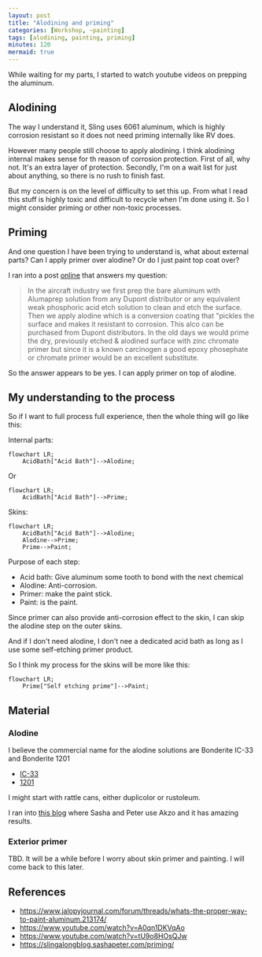 ```yaml
---
layout: post
title: "Alodining and priming"
categories: [Workshop, ~painting]
tags: [alodining, painting, priming]
minutes: 120
mermaid: true
---
```


While waiting for my parts, I started to watch youtube videos on prepping the aluminum.

## Alodining

The way I understand it, Sling uses 6061 aluminum, which is highly corrosion resistant so it does not need priming internally like RV does.

However many people still choose to apply alodining. I think alodining internal makes sense for th reason of corrosion protection. First of
all, why not. It's an extra layer of protection. Secondly, I'm on a wait list for just about anything, so there is no rush to finish fast.

But my concern is on the level of difficulty to set this up. From what I read this stuff is highly toxic and difficult to recycle when I'm done
using it. So I might consider priming or other non-toxic processes.

## Priming

And one question I have been trying to understand is, what about external parts? Can I apply primer over alodine? Or do I just paint top coat over?

I ran into a post [online](https://www.jalopyjournal.com/forum/threads/whats-the-proper-way-to-paint-aluminum.213174/) that answers my question:

> In the aircraft industry we first prep the bare aluminum with Alumaprep solution from any Dupont distributor or any equivalent weak phosphoric acid etch solution to clean and etch the surface. Then we apply alodine which is a conversion coating that "pickles the surface and makes it resistant to corrosion. This alco can be purchased from Dupont distributors. In the old days we would prime the dry, previously etched & alodined surface with zinc chromate primer but since it is a known carcinogen a good epoxy phosephate or chromate primer would be an excellent substitute.

So the answer appears to be yes. I can apply primer on top of alodine.

## My understanding to the process

So if I want to full process full experience, then the whole thing will go like this:

Internal parts:

```mermaid
flowchart LR;
    AcidBath["Acid Bath"]-->Alodine;
```

Or

```mermaid
flowchart LR;
    AcidBath["Acid Bath"]-->Prime;
```

Skins:

```mermaid
flowchart LR;
    AcidBath["Acid Bath"]-->Alodine;
    Alodine-->Prime;
    Prime-->Paint;
```

Purpose of each step:

- Acid bath: Give aluminum some tooth to bond with the next chemical
- Alodine: Anti-corrosion.
- Primer: make the paint stick.
- Paint: is the paint.

Since primer can also provide anti-corrosion effect to the skin, I can skip the alodine step on the outer skins.

And if I don't need alodine, I don't nee a dedicated acid bath as long as I use some self-etching primer product.

So I think my process for the skins will be more like this:

```mermaid
flowchart LR;
    Prime["Self etching prime"]-->Paint;
```

## Material

### Alodine

I believe the commercial name for the alodine solutions are Bonderite IC-33 and Bonderite 1201

- [IC-33](https://www.aircraftspruce.com/catalog/cspages/alumiprep.php)
- [1201](https://www.aircraftspruce.com/catalog/cspages/alodine1201.php)

I might start with rattle cans, either duplicolor or rustoleum.

I ran into [this blog](https://slingalongblog.sashapeter.com/priming/) where Sasha and Peter use Akzo and it has amazing results.

### Exterior primer

TBD. It will be a while before I worry about skin primer and painting. I will come back to this later.

## References

- https://www.jalopyjournal.com/forum/threads/whats-the-proper-way-to-paint-aluminum.213174/
- https://www.youtube.com/watch?v=A0qn1DKVqAo
- https://www.youtube.com/watch?v=tU9o8HOsQJw
- https://slingalongblog.sashapeter.com/priming/
